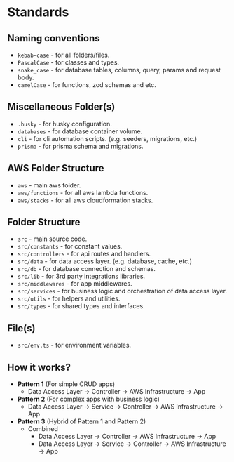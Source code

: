 # Standards

## Naming conventions

- `kebab-case` - for all folders/files.
- `PascalCase` - for classes and types.
- `snake_case` - for database tables, columns, query, params and request body.
- `camelCase` - for functions, zod schemas and etc.

## Miscellaneous Folder(s)

- `.husky` - for husky configuration.
- `databases` - for database container volume.
- `cli` - for cli automation scripts. (e.g. seeders, migrations, etc.)
- `prisma` - for prisma schema and migrations.

## AWS Folder Structure

- `aws` - main aws folder.
- `aws/functions` - for all aws lambda functions.
- `aws/stacks` - for all aws cloudformation stacks.

## Folder Structure

- `src` - main source code.
- `src/constants` - for constant values.
- `src/controllers` - for api routes and handlers.
- `src/data` - for data access layer. (e.g. database, cache, etc.)
- `src/db` - for database connection and schemas.
- `src/lib` - for 3rd party integrations libraries.
- `src/middlewares` - for app middlewares.
- `src/services` - for business logic and orchestration of data access layer.
- `src/utils` - for helpers and utilities.
- `src/types` - for shared types and interfaces.

## File(s)

- `src/env.ts` - for environment variables.

## How it works?

- **Pattern 1** (For simple CRUD apps)
  - Data Access Layer -> Controller -> AWS Infrastructure -> App
- **Pattern 2** (For complex apps with business logic)
  - Data Access Layer -> Service -> Controller -> AWS Infrastructure -> App
- **Pattern 3** (Hybrid of Pattern 1 and Pattern 2)
  - Combined
    - Data Access Layer -> Controller -> AWS Infrastructure -> App
    - Data Access Layer -> Service -> Controller -> AWS Infrastructure -> App
